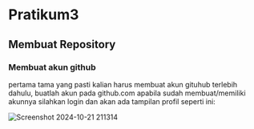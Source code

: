 # Pratikum3

## Membuat Repository

### Membuat akun github

pertama tama yang pasti kalian harus membuat akun gituhub terlebih dahulu, buatlah akun pada github.com
apabila sudah membuat/memiliki akunnya silahkan login dan akan ada tampilan profil seperti ini:

![Screenshot 2024-10-21 211314](https://github.com/user-attachments/assets/6412b8c3-5c1a-426c-8858-b9c24b9d083c)


